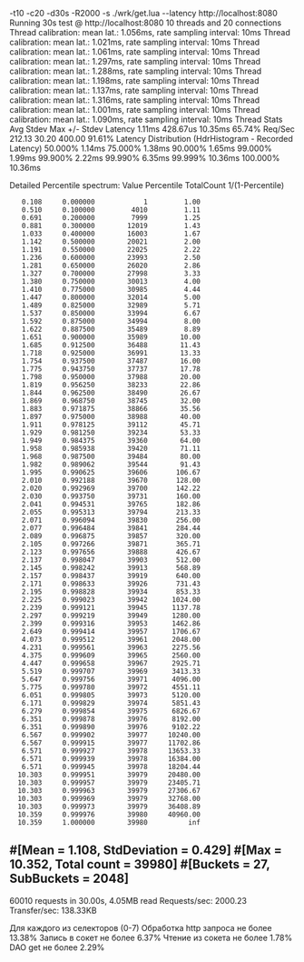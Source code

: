 -t10 -c20 -d30s -R2000 -s ./wrk/get.lua --latency http://localhost:8080
Running 30s test @ http://localhost:8080
  10 threads and 20 connections
  Thread calibration: mean lat.: 1.056ms, rate sampling interval: 10ms
  Thread calibration: mean lat.: 1.021ms, rate sampling interval: 10ms
  Thread calibration: mean lat.: 1.061ms, rate sampling interval: 10ms
  Thread calibration: mean lat.: 1.297ms, rate sampling interval: 10ms
  Thread calibration: mean lat.: 1.288ms, rate sampling interval: 10ms
  Thread calibration: mean lat.: 1.198ms, rate sampling interval: 10ms
  Thread calibration: mean lat.: 1.137ms, rate sampling interval: 10ms
  Thread calibration: mean lat.: 1.316ms, rate sampling interval: 10ms
  Thread calibration: mean lat.: 1.001ms, rate sampling interval: 10ms
  Thread calibration: mean lat.: 1.090ms, rate sampling interval: 10ms
  Thread Stats   Avg      Stdev     Max   +/- Stdev
    Latency     1.11ms  428.67us  10.35ms   65.74%
    Req/Sec   212.13     30.20   400.00     91.61%
  Latency Distribution (HdrHistogram - Recorded Latency)
 50.000%    1.14ms
 75.000%    1.38ms
 90.000%    1.65ms
 99.000%    1.99ms
 99.900%    2.22ms
 99.990%    6.35ms
 99.999%   10.36ms
100.000%   10.36ms

  Detailed Percentile spectrum:
       Value   Percentile   TotalCount 1/(1-Percentile)

       0.108     0.000000            1         1.00
       0.510     0.100000         4010         1.11
       0.691     0.200000         7999         1.25
       0.881     0.300000        12019         1.43
       1.033     0.400000        16003         1.67
       1.142     0.500000        20021         2.00
       1.191     0.550000        22025         2.22
       1.236     0.600000        23993         2.50
       1.281     0.650000        26020         2.86
       1.327     0.700000        27998         3.33
       1.380     0.750000        30013         4.00
       1.410     0.775000        30985         4.44
       1.447     0.800000        32014         5.00
       1.489     0.825000        32989         5.71
       1.537     0.850000        33994         6.67
       1.592     0.875000        34994         8.00
       1.622     0.887500        35489         8.89
       1.651     0.900000        35989        10.00
       1.685     0.912500        36488        11.43
       1.718     0.925000        36991        13.33
       1.754     0.937500        37487        16.00
       1.775     0.943750        37737        17.78
       1.798     0.950000        37988        20.00
       1.819     0.956250        38233        22.86
       1.844     0.962500        38490        26.67
       1.869     0.968750        38745        32.00
       1.883     0.971875        38866        35.56
       1.897     0.975000        38988        40.00
       1.911     0.978125        39112        45.71
       1.929     0.981250        39234        53.33
       1.949     0.984375        39360        64.00
       1.958     0.985938        39420        71.11
       1.968     0.987500        39484        80.00
       1.982     0.989062        39544        91.43
       1.995     0.990625        39606       106.67
       2.010     0.992188        39670       128.00
       2.020     0.992969        39700       142.22
       2.030     0.993750        39731       160.00
       2.041     0.994531        39765       182.86
       2.055     0.995313        39794       213.33
       2.071     0.996094        39830       256.00
       2.077     0.996484        39841       284.44
       2.089     0.996875        39857       320.00
       2.105     0.997266        39871       365.71
       2.123     0.997656        39888       426.67
       2.137     0.998047        39903       512.00
       2.145     0.998242        39913       568.89
       2.157     0.998437        39919       640.00
       2.171     0.998633        39926       731.43
       2.195     0.998828        39934       853.33
       2.225     0.999023        39942      1024.00
       2.239     0.999121        39945      1137.78
       2.297     0.999219        39949      1280.00
       2.399     0.999316        39953      1462.86
       2.649     0.999414        39957      1706.67
       4.073     0.999512        39961      2048.00
       4.231     0.999561        39963      2275.56
       4.375     0.999609        39965      2560.00
       4.447     0.999658        39967      2925.71
       5.519     0.999707        39969      3413.33
       5.647     0.999756        39971      4096.00
       5.775     0.999780        39972      4551.11
       6.051     0.999805        39973      5120.00
       6.171     0.999829        39974      5851.43
       6.279     0.999854        39975      6826.67
       6.351     0.999878        39976      8192.00
       6.351     0.999890        39976      9102.22
       6.567     0.999902        39977     10240.00
       6.567     0.999915        39977     11702.86
       6.571     0.999927        39978     13653.33
       6.571     0.999939        39978     16384.00
       6.571     0.999945        39978     18204.44
      10.303     0.999951        39979     20480.00
      10.303     0.999957        39979     23405.71
      10.303     0.999963        39979     27306.67
      10.303     0.999969        39979     32768.00
      10.303     0.999973        39979     36408.89
      10.359     0.999976        39980     40960.00
      10.359     1.000000        39980          inf
#[Mean    =        1.108, StdDeviation   =        0.429]
#[Max     =       10.352, Total count    =        39980]
#[Buckets =           27, SubBuckets     =         2048]
----------------------------------------------------------
  60010 requests in 30.00s, 4.05MB read
Requests/sec:   2000.23
Transfer/sec:    138.33KB

Для каждого из селекторов (0-7)
Обработка http запроса не более 13.38%
Запись в сокет не более 6.37%
Чтение из сокета не более 1.78%
DAO get не более 2.29%
